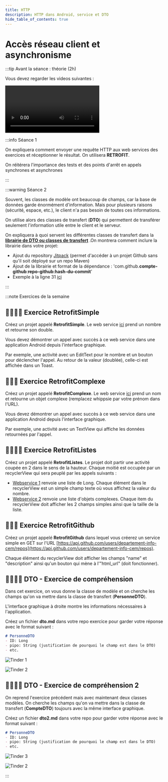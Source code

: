 ```yaml
---
title: HTTP
description: HTTP dans Android, service et DTO
hide_table_of_contents: true
---
```


# Accès réseau client et asynchronisme

<Row>

<Column>

:::tip Avant la séance : théorie (2h)

Vous devez regarder les videos suivantes :

<Video url="https://www.youtube.com/watch?v=wsF3t33jN8Y" />

**[Code](https://github.com/departement-info-cem/4N6-Mobile/tree/main/code/Retrofit/01-Depart)**

<Video url="https://www.youtube.com/watch?v=rs8aSam5FT8" />

**[Code](https://github.com/departement-info-cem/4N6-Mobile/tree/main/code/Retrofit/02-GuiAsync)**

<Video url="https://www.youtube.com/watch?v=CQo8CPBvlvw" />

**[Code](https://github.com/departement-info-cem/4N6-Mobile/tree/main/code/Retrofit/03-Deboguage)**

<Video url="https://www.youtube.com/watch?v=DbB5Ja33jic" />

:::

</Column>

<Column>

:::info Séance 1

On expliquera comment envoyer une requête HTTP aux web services des exercices et réceptionner le résultat. On utilisera **RETROFIT**.

On réitérera l'importance des tests et des points d'arrêt en appels synchrones et asynchrones

:::

:::warning Séance 2

Souvent, les classes de modèle ont beaucoup de champs, car la base de données garde énormément d'information. Mais pour plusieurs raisons (sécurité, espace, etc.), le client n'a pas besoin de toutes ces informations.

On utilise alors des classes de transfert (**DTO**) qui permettent de transférer seulement l'information utile entre le client et le serveur.

On expliquera à quoi servent les différentes classes de transfert dans la **[librairie de DTO ou classes de transfert](https://github.com/departement-info-cem/KickMyB-Library)** .On montrera comment inclure la librairie dans votre projet:

- Ajout du repository [Jitpack](https://jitpack.io/) (permet d'accéder à un projet Github sans qu'il soit déployé sur un repo Maven)
- Ajout de la librairie et format de la dépendance : 'com.github.**compte-github**:**repo-github:hash-du-commit**'
- Exemple à la ligne 31 [ici](https://github.com/departement-info-cem/KickMyB-Server/blob/e0ac94e8d75921f83fd1302ac415cb4c81cb9794/build.gradle#L31)

:::

</Column>

</Row>

:::note Exercices de la semaine

## 👨‍🎓👨‍🎓 Exercice RetrofitSimple
Créez un projet appelé **RetrofitSimple**. Le web service [ici](https://fourn6-mobile-prof.onrender.com/exos/long/double/4) prend un nombre et retourne son double.

Vous devez démontrer un appel avec succès à ce web service dans une application Android depuis l'interface graphique.

Par exemple, une activité avec un EditText pour le nombre et un bouton pour déclencher l'appel. Au retour de la valeur (doublée), celle-ci est affichée dans un Toast.

## 👨‍🎓🤖 Exercice RetrofitComplexe

Créez un projet appelé **RetrofitComplexe**. Le web service [ici](https://fourn6-mobile-prof.onrender.com/exos/truc/complexe?name=whippsie) prend un nom et retourne un objet complexe (remplacez whippsie par votre prénom dans l'URL).

Vous devez démontrer un appel avec succès à ce web service dans une application Android depuis l'interface graphique.

Par exemple, une activité avec un TextView qui affiche les données retournées par l'appel.

## 👨‍🎓👨‍🎓 Exercice RetrofitListes

Créez un projet appelé **RetrofitListes**. Le projet doit partir une activité coupée en 2 dans le sens de la hauteur. Chaque moitié est occupée par un recyclerView qui sera peuplé par les appels suivants :

- [Webservice 1](https://fourn6-mobile-prof.onrender.com/exos/long/list) renvoie une liste de Long. Chaque élément dans le recyclerView est un simple champ texte où vous affichez la valeur du nombre.
- [Webservice 2](https://fourn6-mobile-prof.onrender.com/exos/truc/list) renvoie une liste d'objets complexes. Chaque item du recyclerView doit afficher les 2 champs simples ainsi que la taille de la liste.

## 👨‍🎓🤖 Exercice RetrofitGithub

Créez un projet appelé **RetrofitGithub** dans lequel vous créerez un service simple en GET sur l'URL [https://api.github.com/users/departement-info-cem/repos](https://api.github.com/users/departement-info-cem/repos).

Chaque élément du recyclerView doit afficher les champs "name" et "description" ainsi qu'un bouton qui mène à l'"html_url" (doit fonctionner).

## 👨‍🎓👨‍🎓 DTO - Exercice de compréhension

Dans cet exercice, on vous donne la classe de modèle et on cherche les champs qu'on va mettre dans la classe de transfert (**PersonneDTO**).

L'interface graphique à droite montre les informations nécessaires à l'application.

Créez un fichier **dto.md** dans votre repo exercice pour garder votre réponse avec le format suivant :
```md
# PersonneDTO
- ID: Long
- pipo: String (justification de pourquoi le champ est dans le DTO)
- etc.
```

<Row>

<Column>

![Tinder 1](_06-http/dto_tinder.png)

</Column>

<Column>

![Tinder 2](_06-http/dto_tinder2.png)

</Column>

</Row>

## 👨‍🎓👨‍🎓 DTO - Exercice de compréhension 2

On reprend l'exercice précédent mais avec maintenant deux classes modèles. On cherche les champs qu'on va mettre dans la classe de transfert (**CompteDTO**) toujours avec la même interface graphique.


Créez un fichier **dto2.md** dans votre repo pour garder votre réponse avec le format suivant :
```md
# PersonneDTO
- ID: Long
- pipo: String (justification de pourquoi le champ est dans le DTO)
- etc.
```

<Row>

<Column>

![Tinder 3](_06-http/dto_tinder3.png)

</Column>

<Column>

![Tinder 2](_06-http/dto_tinder2.png)

</Column>

</Row>

:::
